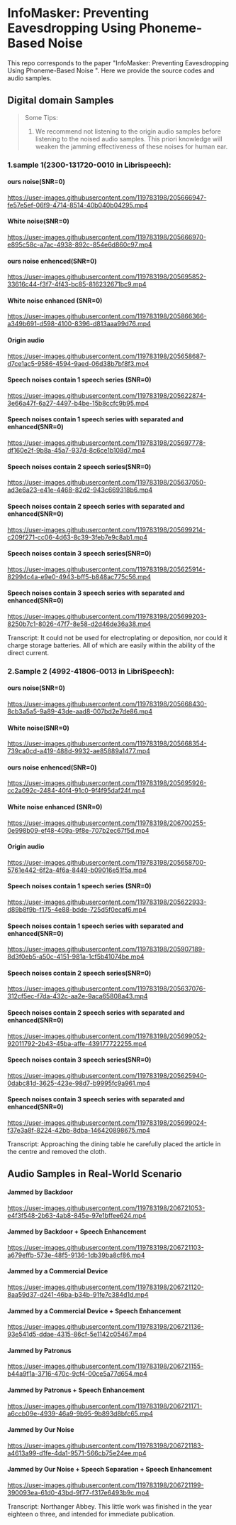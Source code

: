 # InfoMasker: Preventing Eavesdropping Using Phoneme-Based Noise

This repo corresponds to the paper "InfoMasker: Preventing Eavesdropping Using Phoneme-Based Noise ". Here we provide the source codes and audio samples.

<!-- ## Appendix -->

## Digital domain Samples
> Some Tips:
> 1. We recommend not listening to the origin audio samples before listening to the noised audio samples. This priori knowledge will weaken the jamming effectiveness of these noises for human ear.

### 1.sample 1(2300-131720-0010 in Librispeech):
#### ours noise(SNR=0)

https://user-images.githubusercontent.com/119783198/205666947-fe57e5ef-06f9-4714-8514-40b040b04295.mp4

#### White noise(SNR=0)

https://user-images.githubusercontent.com/119783198/205666970-e895c58c-a7ac-4938-892c-854e6d860c97.mp4

#### ours noise enhenced(SNR=0)

https://user-images.githubusercontent.com/119783198/205695852-33616c44-f3f7-4f43-bc85-816232671bc9.mp4

#### White noise enhanced (SNR=0)

https://user-images.githubusercontent.com/119783198/205866366-a349b691-d598-4100-8396-d813aaa99d76.mp4

#### Origin audio 

https://user-images.githubusercontent.com/119783198/205658687-d7ce1ac5-9586-4594-9aed-06d38b7bf8f3.mp4

####  Speech noises contain 1 speech series (SNR=0)

https://user-images.githubusercontent.com/119783198/205622874-3e66a47f-6a27-4497-b4be-15b8ccfc9b95.mp4

####  Speech noises contain 1 speech series with separated and enhanced(SNR=0)

https://user-images.githubusercontent.com/119783198/205697778-df160e2f-9b8a-45a7-937d-8c6ce1b108d7.mp4

####  Speech noises contain 2 speech series(SNR=0)

https://user-images.githubusercontent.com/119783198/205637050-ad3e6a23-e41e-4468-82d2-943c669318b6.mp4

####  Speech noises contain 2 speech series with separated and enhanced(SNR=0)

https://user-images.githubusercontent.com/119783198/205699214-c209f271-cc06-4d63-8c39-3feb7e9c8ab1.mp4

####  Speech noises contain 3 speech series(SNR=0)

https://user-images.githubusercontent.com/119783198/205625914-82994c4a-e9e0-4943-bff5-b848ac775c56.mp4

####  Speech noises contain 3 speech series with separated and enhanced(SNR=0)

https://user-images.githubusercontent.com/119783198/205699203-8250b7c1-8026-47f7-8e58-d2d46de36a38.mp4

Transcript: It could not be used for electroplating or deposition, nor could it charge storage batteries. All of which are easily within the ability of the direct current. 

### 2.Sample 2 (4992-41806-0013 in LibriSpeech):
#### ours noise(SNR=0)

https://user-images.githubusercontent.com/119783198/205668430-8cb3a5a5-9a89-43de-aad8-007bd2e7de86.mp4

#### White noise(SNR=0)

https://user-images.githubusercontent.com/119783198/205668354-739ca0cd-a419-488d-9932-ae85889a1477.mp4

#### ours noise enhenced(SNR=0)

https://user-images.githubusercontent.com/119783198/205695926-cc2a092c-2484-40f4-91c0-9f4f95daf24f.mp4

#### White noise enhanced (SNR=0)

https://user-images.githubusercontent.com/119783198/206700255-0e998b09-ef48-409a-9f8e-707b2ec67f5d.mp4

#### Origin audio 

https://user-images.githubusercontent.com/119783198/205658700-5761e442-6f2a-4f6a-8449-b09016e51f5a.mp4

####  Speech noises contain 1 speech series (SNR=0)

https://user-images.githubusercontent.com/119783198/205622933-d89b8f9b-f175-4e88-bdde-725d5f0ecaf6.mp4

####  Speech noises contain 1 speech series with separated and enhanced(SNR=0)

https://user-images.githubusercontent.com/119783198/205907189-8d3f0eb5-a50c-4151-981a-1cf5b41074be.mp4

####  Speech noises contain 2 speech series(SNR=0)

https://user-images.githubusercontent.com/119783198/205637076-312cf5ec-f7da-432c-aa2e-9aca65808a43.mp4

####  Speech noises contain 2 speech series with separated and enhanced(SNR=0)

https://user-images.githubusercontent.com/119783198/205699052-92011792-2b43-45ba-affe-439177722255.mp4

#### Speech noises contain 3 speech series(SNR=0)
https://user-images.githubusercontent.com/119783198/205625940-0dabc81d-3625-423e-98d7-b9995fc9a961.mp4

####  Speech noises contain 3 speech series with separated and enhanced(SNR=0)

https://user-images.githubusercontent.com/119783198/205699024-f37e3a8f-8224-42bb-8dba-146420898675.mp4

Transcript: Approaching the dining table he carefully placed the article 
in the centre and removed the cloth.

## Audio Samples in Real-World Scenario

#### Jammed by Backdoor

https://user-images.githubusercontent.com/119783198/206721053-e4f3f548-2b63-4ab8-845e-97e1bffee624.mp4

#### Jammed by Backdoor + Speech Enhancement

https://user-images.githubusercontent.com/119783198/206721103-a679effb-573e-48f5-9136-1db39ba8cf86.mp4

#### Jammed by a Commercial Device

https://user-images.githubusercontent.com/119783198/206721120-8aa59d37-d241-46ba-b34b-91fe7c384d1d.mp4

#### Jammed by a Commercial Device + Speech Enhancement

https://user-images.githubusercontent.com/119783198/206721136-93e541d5-ddae-4315-86cf-5e1142c05467.mp4

#### Jammed by Patronus

https://user-images.githubusercontent.com/119783198/206721155-b44a9f1a-3716-470c-9cf4-00ce5a77d654.mp4

#### Jammed by Patronus + Speech Enhancement

https://user-images.githubusercontent.com/119783198/206721171-a6ccb09e-4939-46a9-9b95-9b893d8bfc65.mp4

#### Jammed by Our Noise

https://user-images.githubusercontent.com/119783198/206721183-a4613a99-d1fe-4da1-9571-566cb75e24ee.mp4

#### Jammed by Our Noise + Speech Separation + Speech Enhancement

https://user-images.githubusercontent.com/119783198/206721199-390093ea-61d0-43bd-9f77-f317e6493b9c.mp4

Transcript: Northanger Abbey. This little work was finished in the year eighteen o three, and intended for immediate publication.